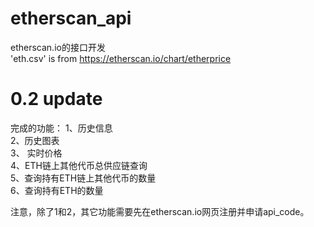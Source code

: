 # etherscan_api  
etherscan.io的接口开发  
'eth.csv' is from https://etherscan.io/chart/etherprice

# 0.2 update  
完成的功能：
1、历史信息  
2、历史图表  
3、 实时价格  
4、ETH链上其他代币总供应链查询  
5、查询持有ETH链上其他代币的数量  
6、查询持有ETH的数量  

注意，除了1和2，其它功能需要先在etherscan.io网页注册并申请api_code。  
